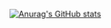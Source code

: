 [![Anurag's GitHub stats](https://github-readme-stats.vercel.app/api?username=tsuchidarikuto)](https://github.com/anuraghazra/github-readme-stats)
